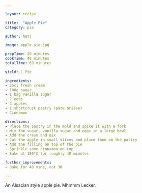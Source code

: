 ```yaml
---

layout: recipe

title:  "Apple Pie"
category: pie

author: hat|

image: apple_pie.jpg

prepTime: 20 minutes
cookTime: 40 minutes
totalTime: 60 minutes

yield: 1 Pie

ingredients:
- 25cl fresh cream
- 100g sugar
- 1 bag vanilla sugar
- 2 eggs
- 3 apples
- 1 shortcrust pastry (pâte brisée)
- Cinnamon

directions:
- Place the pastry in the mold and spike it with a fork
- Mix the sugar, vanilla sugar and eggs in a large bowl
- Add the cream and mix
- Cut the apple in small slices and place them on the pastry
- Add the filling on top of the pie
- Sprinkle some cinnamon on top
- Bake at 180°C for roughly 40 minutes

further_improvements:
- Bake for 40 mins, not 30

---
```


An Alsacian style apple pie. Mhmmm Lecker.
